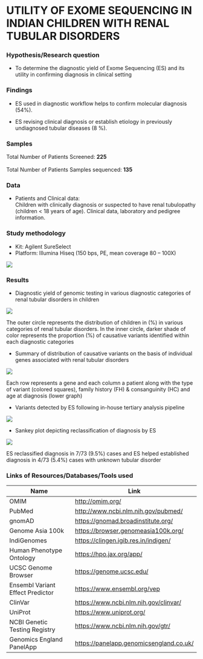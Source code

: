 
# UTILITY OF EXOME SEQUENCING IN INDIAN CHILDREN WITH RENAL TUBULAR DISORDERS


### Hypothesis/Research question
- To determine the diagnostic yield of Exome Sequencing (ES) and its utility in confirming diagnosis in clinical setting <br>

### Findings

- ES used in diagnostic workflow helps to confirm molecular diagnosis (54%).  <br>  

- ES revising clinical diagnosis or establish etiology in previously undiagnosed tubular diseases (8 %).  <br>  


### Samples
Total Number of Patients Screened: **225** <br>  
Total Number of Patients Samples sequenced: **135** <br>  
 
### Data
    
- Patients and Clinical data: <br>
Children with clinically diagnosis or suspected to have renal tubulopathy (children < 18 years of age). Clinical data, laboratory and pedigree information. <br>   

### Study methodology

- Kit: Agilent SureSelect <br>  
- Platform: Illumina Hiseq (150 bps, PE, mean coverage 80 – 100X) <br>  

<img src='images/method.jpg'>

### Results

- Diagnostic yield of genomic testing in various diagnostic  categories of renal tubular disorders in children <br>  

<img src='images/pie_donut.jpg'>


The outer circle represents the distribution of children in (%) in  various categories of renal tubular disorders. In the inner circle, darker shade of color represents the proportion (%) of causative variants identified within each diagnostic categories  <br>  
- Summary of distribution of causative variants on the basis of individual genes associated with renal tubular disorders  <br>  

<img src='images/onco.png'>

Each row represents a gene and each column a patient along with the type of variant (colored squares), family history (FH) & consanguinity (HC) and age at diagnosis (lower graph)  <br>  
- Variants detected by ES following in-house tertiary analysis pipeline <br>  

<img src='images/result.jpg'>

- Sankey plot depicting reclassification of diagnosis by ES <br>  
<img src='images/reclassified.jpg'>

ES reclassified diagnosis in 7/73 (9.5%) cases and ES helped established diagnosis in 4/73 (5.4%) cases with unknown tubular disorder  <br>  


### Links of Resources/Databases/Tools used

| Name | Link |
| --- | --- |
| OMIM | http://omim.org/ |
| PubMed | http://www.ncbi.nlm.nih.gov/pubmed/ |
| gnomAD | https://gnomad.broadinstitute.org/ |
| Genome Asia 100k | https://browser.genomeasia100k.org/ |
| IndiGenomes | https://clingen.igib.res.in/indigen/ |
| Human Phenotype Ontology | https://hpo.jax.org/app/ |
| UCSC Genome Browser | https://genome.ucsc.edu/ |
| Ensembl Variant Effect Predictor | https://www.ensembl.org/vep |
| ClinVar | https://www.ncbi.nlm.nih.gov/clinvar/ |
| UniProt | https://www.uniprot.org/ |
| NCBI Genetic Testing Registry | https://www.ncbi.nlm.nih.gov/gtr/ |
| Genomics England PanelApp | https://panelapp.genomicsengland.co.uk/ |
